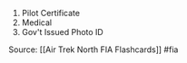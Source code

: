 1. Pilot Certificate
2. Medical
3. Gov't Issued Photo ID



Source: [[Air Trek North FIA Flashcards]] #fia

